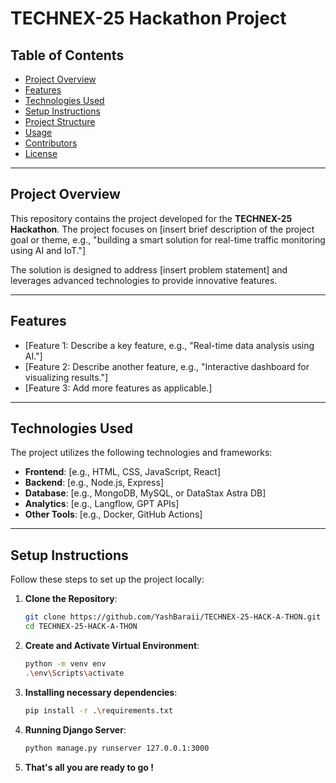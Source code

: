 # TECHNEX-25 Hackathon Project

## Table of Contents
- [Project Overview](#project-overview)
- [Features](#features)
- [Technologies Used](#technologies-used)
- [Setup Instructions](#setup-instructions)
- [Project Structure](#project-structure)
- [Usage](#usage)
- [Contributors](#contributors)
- [License](#license)

---

## Project Overview

This repository contains the project developed for the **TECHNEX-25 Hackathon**. The project focuses on [insert brief description of the project goal or theme, e.g., "building a smart solution for real-time traffic monitoring using AI and IoT."] 

The solution is designed to address [insert problem statement] and leverages advanced technologies to provide innovative features.

---

## Features

- [Feature 1: Describe a key feature, e.g., "Real-time data analysis using AI."]
- [Feature 2: Describe another feature, e.g., "Interactive dashboard for visualizing results."]
- [Feature 3: Add more features as applicable.]

---

## Technologies Used

The project utilizes the following technologies and frameworks:

- **Frontend**: [e.g., HTML, CSS, JavaScript, React]
- **Backend**: [e.g., Node.js, Express]
- **Database**: [e.g., MongoDB, MySQL, or DataStax Astra DB]
- **Analytics**: [e.g., Langflow, GPT APIs]
- **Other Tools**: [e.g., Docker, GitHub Actions]

---

## Setup Instructions

Follow these steps to set up the project locally:

1. **Clone the Repository**:
   ```bash
   git clone https://github.com/YashBaraii/TECHNEX-25-HACK-A-THON.git
   cd TECHNEX-25-HACK-A-THON
   ```
2. **Create and Activate Virtual Environment**:
   ```bash
   python -m venv env
   .\env\Scripts\activate
   ```
3. **Installing necessary dependencies**:
   ```bash
   pip install -r .\requirements.txt
   ```
4. **Running Django Server**:
   ```bash
   python manage.py runserver 127.0.0.1:3000
   ```
5. **That's all you are ready to go !**
   
